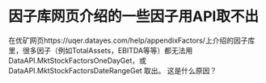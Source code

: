 # 因子库网页介绍的一些因子用API取不出

在优矿网页https://uqer.datayes.com/help/appendixFactors/上介绍的因子库里，很多因子（例如TotalAssets，EBITDA等等）都无法用
DataAPI.MktStockFactorsOneDayGet，或
DataAPI.MktStockFactorsDateRangeGet 取出。
这是什么原因？

